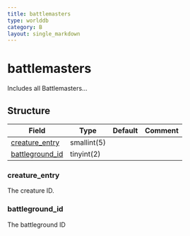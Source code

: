 ```yaml
---
title: battlemasters
type: worlddb
category: B
layout: single_markdown
---
```


# battlemasters
Includes all Battlemasters...

## Structure

Field                                                                                       | Type        | Default | Comment
------------------------------------------------------------------------------------------- | ----------- | ------- | -------
[creature_entry](#creature_entry)                                                           | smallint(5) |         |        
[battleground_id](#battleground_id)                                                         | tinyint(2)  |         |        

### creature_entry

The creature ID.

### battleground_id

The battleground ID
